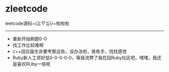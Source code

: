 zleetcode
=========

leetcode源码~\(≧▽≦)/~啦啦啦

---------------------
+ 重新开始刷题0-0
+ 找工作比较难啊
+ c++招应届生非要考察这些，没办法啦，练练手，找找感觉
+ Ruby新人工资好低0-0-0-0-0，等我流弊了我在回Ruby社区吧，嘿嘿，我还是喜欢RUby一些呢
